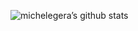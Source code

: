 ![michelegera’s github stats](https://github-readme-stats.vercel.app/api?username=michelegera&count_private=true&show_icons=true&hide_title=true&hide_border=true&include_all_commits=true)

